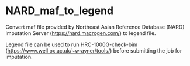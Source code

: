 # NARD_maf_to_legend

Convert maf file provided by Northeast Asian Reference Database (NARD) Imputation Server (https://nard.macrogen.com/) to legend file.

Legend file can be used to run HRC-1000G-check-bim (https://www.well.ox.ac.uk/~wrayner/tools/) before submitting the job for imputation. 
